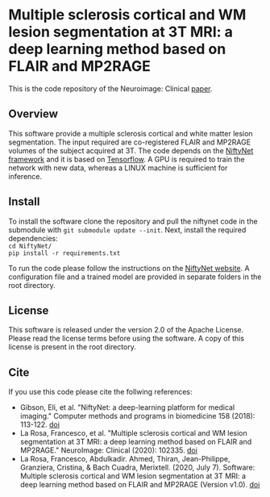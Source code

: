 # Multiple sclerosis cortical and WM lesion segmentation at 3T MRI: a deep learning method based on FLAIR and MP2RAGE

This is the code repository of the Neuroimage: Clinical [paper](https://doi.org/10.1016/j.nicl.2020.102335).

## Overview
This software provide a multiple sclerosis cortical and white matter lesion segmentation. The input required are co-registered FLAIR and MP2RAGE volumes of the subject acquired at 3T. The code depends on the [NiftyNet framework](https://niftynet.readthedocs.io/) and it is based on [Tensorflow](https://www.tensorflow.org/). A GPU is required to train the network with new data, whereas a LINUX machine is sufficient for inference.

## Install
To install the software clone the repository and pull the niftynet code in the submodule with `git submodule update --init`.
Next, install the required dependencies: <br />
`cd NiftyNet/` <br />
`pip install -r requirements.txt` <br />

To run the code please follow the instructions on the [NiftyNet website](https://niftynet.readthedocs.io/en/dev/). A configuration file and a trained model are provided in separate folders in the root directory.


## License
This software is released under the version 2.0 of the Apache License. Please read the license terms before using the software. A copy of this license is present in the root directory.

## Cite
If you use this code please cite the follwing references:

- Gibson, Eli, et al. "NiftyNet: a deep-learning platform for medical imaging." Computer methods and programs in biomedicine 158 (2018): 113-122. [doi](https://doi.org/10.1016/j.cmpb.2018.01.025)
- La Rosa, Francesco, et al. "Multiple sclerosis cortical and WM lesion segmentation at 3T MRI: a deep learning method based on FLAIR and MP2RAGE." NeuroImage: Clinical (2020): 102335. [doi](https://doi.org/10.1016/j.nicl.2020.102335)
- La Rosa, Francesco, Abdulkadir. Ahmed, Thiran, Jean-Philippe, Granziera, Cristina, & Bach Cuadra, Merixtell. (2020, July 7). Software: Multiple sclerosis cortical and WM lesion segmentation at 3T MRI: a deep learning method based on FLAIR and MP2RAGE (Version v1.0). [doi](https://doi.org/10.5281/zenodo.3932736)


